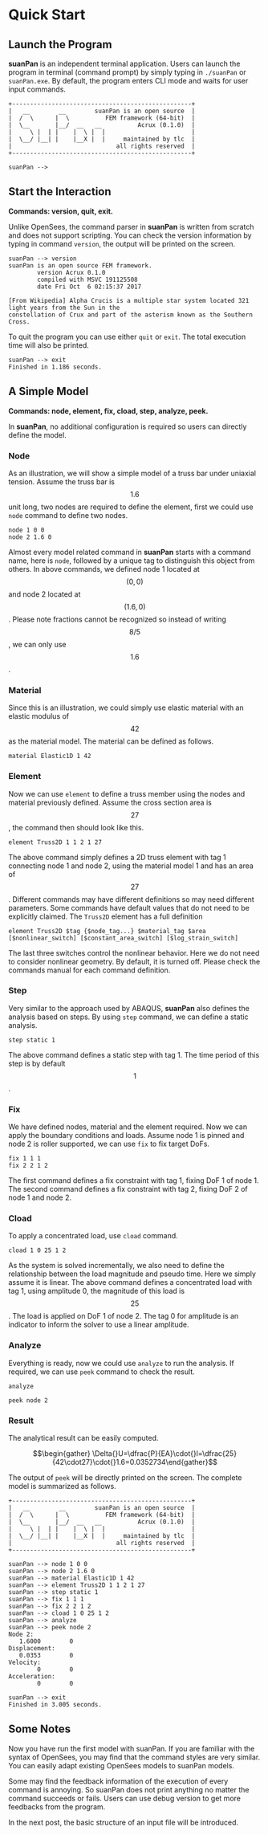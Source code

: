 Quick Start
===========

Launch the Program
------------------

**suanPan** is an independent terminal application. Users can launch the program in terminal (command prompt) by simply typing in `./suanPan` or `suanPan.exe`. By default, the program enters CLI mode and waits for user input commands.

``` text
+--------------------------------------------------+
|   __        __        suanPan is an open source  |
|  /  \      |  \          FEM framework (64-bit)  |
|  \__       |__/  __   __          Acrux (0.1.0)  |
|     \ |  | |    |  \ |  |                        |
|  \__/ |__| |    |__X |  |     maintained by tlc  |
|                             all rights reserved  |
+--------------------------------------------------+

suanPan -->
```

Start the Interaction
---------------------

**Commands: version, quit, exit.**

Unlike OpenSees, the command parser in **suanPan** is written from scratch and does not support scripting. You can check the version information by typing in command `version`, the output will be printed on the screen.

``` text
suanPan --> version
suanPan is an open source FEM framework.
        version Acrux 0.1.0
        compiled with MSVC 191125508
        date Fri Oct  6 02:15:37 2017

[From Wikipedia] Alpha Crucis is a multiple star system located 321 light years from the Sun in the
constellation of Crux and part of the asterism known as the Southern Cross.
```

To quit the program you can use either `quit` or `exit`. The total execution time will also be printed.

``` text
suanPan --> exit
Finished in 1.186 seconds.
```

A Simple Model
--------------

**Commands: node, element, fix, cload, step, analyze, peek.**

In **suanPan**, no additional configuration is required so users can directly define the model.

### Node

As an illustration, we will show a simple model of a truss bar under uniaxial tension. Assume the truss bar is $$1.6$$ unit long, two nodes are required to define the element, first we could use `node` command to define two nodes.

``` text
node 1 0 0
node 2 1.6 0
```

Almost every model related command in **suanPan** starts with a command name, here is `node`, followed by a unique tag to distinguish this object from others. In above commands, we defined node 1 located at $$(0,0)$$ and node 2 located at $$(1.6,0)$$. Please note fractions cannot be recognized so instead of writing $$8/5$$, we can only use $$1.6$$.

### Material

Since this is an illustration, we could simply use elastic material with an elastic modulus of $$42$$ as the material model. The material can be defined as follows.

``` text
material Elastic1D 1 42
```

### Element

Now we can use `element` to define a truss member using the nodes and material previously defined. Assume the cross section area is $$27$$, the command then should look like this.

``` text
element Truss2D 1 1 2 1 27
```

The above command simply defines a 2D truss element with tag 1 connecting node 1 and node 2, using the material model 1 and has an area of $$27$$. Different commands may have different definitions so may need different parameters. Some commands have default values that do not need to be explicitly claimed. The `Truss2D` element has a full definition

``` text
element Truss2D $tag {$node_tag...} $material_tag $area [$nonlinear_switch] [$constant_area_switch] [$log_strain_switch]
```

The last three switches control the nonlinear behavior. Here we do not need to consider nonlinear geometry. By default, it is turned off. Please check the commands manual for each command definition.

### Step

Very similar to the approach used by ABAQUS, **suanPan** also defines the analysis based on steps. By using `step` command, we can define a static analysis.

``` text
step static 1
```

The above command defines a static step with tag 1. The time period of this step is by default $$1$$.

### Fix

We have defined nodes, material and the element required. Now we can apply the boundary conditions and loads. Assume node 1 is pinned and node 2 is roller supported, we can use `fix` to fix target DoFs.

``` text
fix 1 1 1
fix 2 2 1 2
```

The first command defines a fix constraint with tag 1, fixing DoF 1 of node 1. The second command defines a fix constraint with tag 2, fixing DoF 2 of node 1 and node 2.

### Cload

To apply a concentrated load, use `cload` command.

``` text
cload 1 0 25 1 2
```

As the system is solved incrementally, we also need to define the relationship between the load magnitude and pseudo time. Here we simply assume it is linear. The above command defines a concentrated load with tag 1, using amplitude 0, the magnitude of this load is $$25$$. The load is applied on DoF 1 of node 2. The tag 0 for amplitude is an indicator to inform the solver to use a linear amplitude.

### Analyze

Everything is ready, now we could use `analyze` to run the analysis. If required, we can use `peek` command to check the result.

``` text
analyze

peek node 2
```

### Result

The analytical result can be easily computed.

$$\begin{gather} \Delta{}U=\dfrac{P}{EA}\cdot{}l=\dfrac{25}{42\cdot27}\cdot{}1.6=0.0352734\end{gather}$$

The output of `peek` will be directly printed on the screen. The complete model is summarized as follows.

``` text
+--------------------------------------------------+
|   __        __        suanPan is an open source  |
|  /  \      |  \          FEM framework (64-bit)  |
|  \__       |__/  __   __          Acrux (0.1.0)  |
|     \ |  | |    |  \ |  |                        |
|  \__/ |__| |    |__X |  |     maintained by tlc  |
|                             all rights reserved  |
+--------------------------------------------------+

suanPan --> node 1 0 0
suanPan --> node 2 1.6 0
suanPan --> material Elastic1D 1 42
suanPan --> element Truss2D 1 1 2 1 27
suanPan --> step static 1
suanPan --> fix 1 1 1
suanPan --> fix 2 2 1 2
suanPan --> cload 1 0 25 1 2
suanPan --> analyze
suanPan --> peek node 2
Node 2:
   1.6000        0
Displacement:
   0.0353        0
Velocity:
        0        0
Acceleration:
        0        0

suanPan --> exit
Finished in 3.005 seconds.
```

Some Notes
----------

Now you have run the first model with suanPan. If you are familiar with the syntax of OpenSees, you may find that the command styles are very similar. You can easily adapt existing OpenSees models to suanPan models.

Some may find the feedback information of the execution of every command is annoying. So suanPan does not print anything no matter the command succeeds or fails. Users can use debug version to get more feedbacks from the program.

In the next post, the basic structure of an input file will be introduced.
